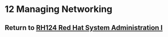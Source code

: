 # 12 Managing Networking

## Return to [RH124 Red Hat System Administration I](/rh124_red_hat_system_administration_i/README.md)
